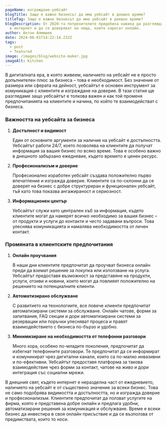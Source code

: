 ```yaml
---
pageName: изграждане-уебсайт
blogTitle: Защо е важно бизнесът да има уебсайт в днешно време?
titleTag: Защо е важно бизнесът да има уебсайт в днешно време?
blogDescription: От 2020-та потренителите придобиха навика да разглеждат повече
  в интернет и да се доверяват на неща, които харесат онлайн.
author: Антон Алмишев
date: 2024-06-01T14:22:14.232Z
tags:
  - post
  - featured
image: /images/blog/website-maker.jpg
imageAlt: Kitchen
---
```

В дигиталната ера, в която живеем, наличието на уебсайт не е просто допълнителен плюс за бизнеса – това е необходимост. Без значение от размера или сферата на дейност, уебсайтът е основен инструмент за комуникация с клиентите и изграждане на доверие. В тази статия ще разгледаме защо уебсайтът е толкова важен и как той променя предпочитанията на клиентите и начина, по който те взаимодействат с бизнеса.

### Важността на уебсайта за бизнеса

1. **Достъпност и видимост**

   Един от основните аргументи за наличие на уебсайт е достъпността. Уебсайтът работи 24/7, което позволява на клиентите да получат информация за вашия бизнес по всяко време. Това е особено важно в днешното забързано ежедневие, където времето е ценен ресурс.
2. **Професионализъм и доверие**

   Професионално изработен уебсайт създава положително първо впечатление и изгражда доверие. Клиентите са по-склонни да се доверят на бизнес с добре структуриран и функционален уебсайт, тъй като това показва ангажираност и сериозност.
3. **Информационен център**

   Уебсайтът служи като централен хъб за информация, където клиентите могат да намерят всичко необходимо за вашия бизнес – от продукти и услуги до контакти и често задавани въпроси. Това улеснява комуникацията и намалява необходимостта от личен контакт.

### Промяната в клиентските предпочитания

1. **Онлайн проучвания**

   В наши дни клиентите предпочитат да проучват бизнеса онлайн преди да вземат решение за покупка или използване на услуга. Уебсайтът предоставя възможност за представяне на продукти, услуги, отзиви и новини, които могат да повлияят положително на решението на потенциалните клиенти.
2. **Автоматизирано обслужване**

   С развитието на технологиите, все повече клиенти предпочитат автоматизирани системи за обслужване. Онлайн чатове, форми за запитвания, FAQ секции и дори автоматизирани системи за резервации или поръчки улесняват процеса и правят взаимодействието с бизнеса по-бързо и удобно.
3. **Минимизиране на необходимостта от телефонни разговори**

   Много хора, особено по-младите поколения, предпочитат да избегнат телефонните разговори. Те предпочитат да се информират и комуникират чрез дигитални канали, които са по-малко инвазивни и по-ефективни. Уебсайтът предоставя платформа за такова взаимодействие чрез форми за контакт, чатове на живо и дори интеграция със социални мрежи.

В днешния свят, където интернет е неразделна част от ежедневието, наличието на уебсайт е от съществено значение за всеки бизнес. Това не само подобрява видимостта и достъпността, но и изгражда доверие и професионализъм. Клиентите предпочитат да ползват услугите на фирма, която е представена добре онлайн и предлага удобни, автоматизирани решения за комуникация и обслужване. Време е всеки бизнес да инвестира в своя онлайн присъствие и да се възползва от предимствата, които то носи.
